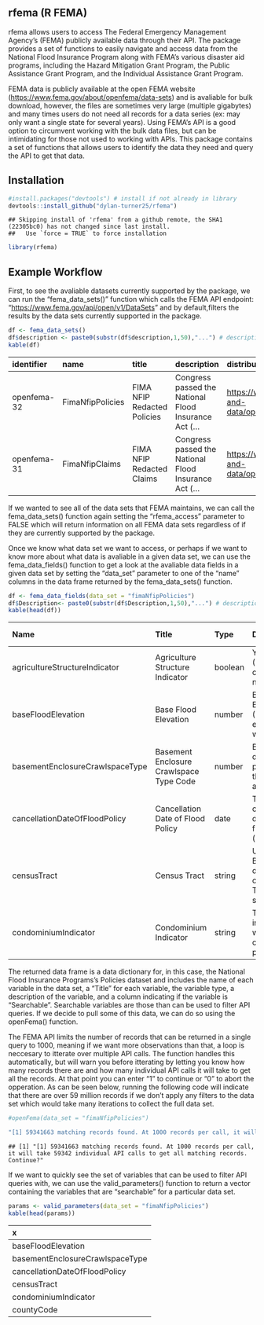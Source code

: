 
## rfema (R FEMA)

rfema allows users to access The Federal Emergency Management Agency’s
(FEMA) publicly available data through their API. The package provides a
set of functions to easily navigate and access data from the National
Flood Insurance Program along with FEMA’s various disaster aid programs,
including the Hazard Mitigation Grant Program, the Public Assistance
Grant Program, and the Individual Assistance Grant Program.

FEMA data is publicly available at the open FEMA website
(<https://www.fema.gov/about/openfema/data-sets>) and is avaliable for
bulk download, however, the files are sometimes very large (multiple
gigabytes) and many times users do not need all records for a data
series (ex: may only want a single state for several years). Using
FEMA’s API is a good option to circumvent working with the bulk data
files, but can be intimidating for those not used to working with APIs.
This package contains a set of functions that allows users to identify
the data they need and query the API to get that data.

## Installation

``` r
#install.packages("devtools") # install if not already in library
devtools::install_github("dylan-turner25/rfema")
```

    ## Skipping install of 'rfema' from a github remote, the SHA1 (22305bc0) has not changed since last install.
    ##   Use `force = TRUE` to force installation

``` r
library(rfema)
```

## Example Workflow

First, to see the avaliable datasets currently supported by the package,
we can run the “fema\_data\_sets()” function which calls the FEMA API
endpoint: “<https://www.fema.gov/api/open/v1/DataSets>” and by
default,filters the results by the data sets currently supported in the
package.

``` r
df <- fema_data_sets()
df$description <- paste0(substr(df$description,1,50),"...") # description shortened in this case to make table smaller
kable(df)
```

| identifier  | name             | title                       | description                                         | distribution.accessURL                                                      | distribution.format | distribution.datasetSize | distribution.accessURL.1 | distribution.format.1 | distribution.datasetSize.1 | distribution.accessURL.2 | distribution.format.2 | distribution.datasetSize.2 | webService                                          | dataDictionary                                                           | keyword | modified                 | publisher                           | contactPoint | mbox                | accessLevel | landingPage                            | temporal    | api  | version | bureauCode | programCode | accessLevelComment | license | spatial | theme                            | dataQuality | accrualPeriodicity | language | primaryITInvestmentUII | issued   | systemOfRecords | deprecated | hash                                     | lastRefresh              | recordCount | depApiMessage | depNewURL | depWebMessage | lastDataSetRefresh       | id                       | accessUrl | format | depDate | keyword1 | keyword2 | keyword3  | keyword4 | keyword5 | keyword6 | keyword7 | keyword8 | keyword9 | keyword10 | keyword11 | keyword12 | keyword13 | keyword14 | references                                                                   |
|:------------|:-----------------|:----------------------------|:----------------------------------------------------|:----------------------------------------------------------------------------|:--------------------|:-------------------------|:-------------------------|:----------------------|:---------------------------|:-------------------------|:----------------------|:---------------------------|:----------------------------------------------------|:-------------------------------------------------------------------------|:--------|:-------------------------|:------------------------------------|:-------------|:--------------------|:------------|:---------------------------------------|:------------|:-----|:--------|:-----------|:------------|:-------------------|:--------|:--------|:---------------------------------|:------------|:-------------------|:---------|:-----------------------|:---------|:----------------|:-----------|:-----------------------------------------|:-------------------------|:------------|:--------------|:----------|:--------------|:-------------------------|:-------------------------|:----------|:-------|:--------|:---------|:---------|:----------|:---------|:---------|:---------|:---------|:---------|:---------|:----------|:----------|:----------|:----------|:----------|:-----------------------------------------------------------------------------|
| openfema-32 | FimaNfipPolicies | FIMA NFIP Redacted Policies | Congress passed the National Flood Insurance Act (… | <https://www.fema.gov/about/reports-and-data/openfema/FimaNfipPolicies.csv> | csv                 | x-large (&gt; 10GB)      | NA                       | NA                    | NA                         | NA                       | NA                    | NA                         | <https://www.fema.gov/api/open/v1/FimaNfipPolicies> | <https://www.fema.gov/openfema-data-page/fima-nfip-redacted-policies-v1> | NA      | 2020-06-24T04:00:00.000Z | Federal Emergency Management Agency | OpenFEMA     | <openfema@fema.gov> | public      | <https://www.fema.gov/flood-insurance> | 2009-01-01/ | TRUE | 1       | 024:70     | 024:039     |                    |         |         | National Flood Insurance Program | true        | R/P1M              | en-US    |                        | 6/1/2019 |                 | NA         | efc24b58970f058495f3a30e92d3d8e598cf5afd | 2021-09-12T00:23:19.356Z | 59341663    |               |           |               | 2021-09-12T00:23:19.356Z | 5f086f050c96941b08614c46 | NA        | NA     | NA      | NFIP     | Flood    | Insurance | Policy   | NA       | NA       | NA       | NA       | NA       | NA        | NA        | NA        | NA        | NA        | <https://nfipservices.floodsmart.gov/manuals/jan_2015_consolidated_trrp.pdf> |
| openfema-31 | FimaNfipClaims   | FIMA NFIP Redacted Claims   | Congress passed the National Flood Insurance Act (… | <https://www.fema.gov/about/reports-and-data/openfema/FimaNfipClaims.csv>   | csv                 | large (500MB - 10GB)     | NA                       | NA                    | NA                         | NA                       | NA                    | NA                         | <https://www.fema.gov/api/open/v1/FimaNfipClaims>   | <https://www.fema.gov/openfema-data-page/fima-nfip-redacted-claims-v1>   | NA      | 2020-06-24T04:00:00.000Z | Federal Emergency Management Agency | OpenFEMA     | <openfema@fema.gov> | public      | <https://www.fema.gov/flood-insurance> | 1970-08-31/ | TRUE | 1       | 024:70     | 024:039     |                    |         |         | National Flood Insurance Program | true        | R/P1M              | en-US    |                        | 6/1/2019 |                 | NA         | 98ddc88c92e35364e1d5830afc01cc6d8fe2d508 | 2021-09-13T12:57:18.722Z | 2547311     |               |           |               | 2021-09-13T12:57:18.722Z | 5f086f050c96941b08614c47 | NA        | NA     | NA      | NFIP     | FIMA     | claims    | NA       | NA       | NA       | NA       | NA       | NA       | NA        | NA        | NA        | NA        | NA        | <https://nfipservices.floodsmart.gov/manuals/jan_2015_consolidated_trrp.pdf> |

If we wanted to see all of the data sets that FEMA maintains, we can
call the fema\_data\_sets() function again setting the “rfema\_access”
parameter to FALSE which will return information on all FEMA data sets
regardless of if they are currently supported by the package.

Once we know what data set we want to access, or perhaps if we want to
know more about what data is avaliable in a given data set, we can use
the fema\_data\_fields() function to get a look at the avaliable data
fields in a given data set by setting the “data\_set” parameter to one
of the “name” columns in the data frame returned by the
fema\_data\_sets() function.

``` r
df <- fema_data_fields(data_set = "fimaNfipPolicies")
df$Description<- paste0(substr(df$Description,1,50),"...") # description shortened in this case to make table smaller
kable(head(df))
```

| Name                            | Title                                   | Type    | Description                                         | Is Searchable |
|:--------------------------------|:----------------------------------------|:--------|:----------------------------------------------------|:--------------|
| agricultureStructureIndicator   | Agriculture Structure Indicator         | boolean | Yes (Y) or No (N) indicator of whether or not a bu… | no            |
| baseFloodElevation              | Base Flood Elevation                    | number  | Base Flood Elevation (BFE) is the elevation at whi… | yes           |
| basementEnclosureCrawlspaceType | Basement Enclosure Crawlspace Type Code | number  | Basement is defined for purposes of the NFIP as an… | yes           |
| cancellationDateOfFloodPolicy   | Cancellation Date of Flood Policy       | date    | The cancellation date of the flood policy (if any)… | yes           |
| censusTract                     | Census Tract                            | string  | US Census Bureau defined census Tracts; statistica… | yes           |
| condominiumIndicator            | Condominium Indicator                   | string  | This is an indicator of what type of condominium p… | yes           |

The returned data frame is a data dictionary for, in this case, the
National Flood Insurance Programs’s Policies dataset and includes the
name of each variable in the data set, a “Title” for each variable, the
variable type, a description of the variable, and a column indicating if
the variable is “Searchable”. Searchable variables are those than can be
used to filter API queries. If we decide to pull some of this data, we
can do so using the openFema() function.

The FEMA API limits the number of records that can be returned in a
single query to 1000, meaning if we want more observations than that, a
loop is neccesary to itterate over multiple API calls. The function
handles this automatically, but will warn you before itterating by
letting you know how many records there are and how many individual API
calls it will take to get all the records. At that point you can enter
“1” to continue or “0” to abort the opperation. As can be seen below,
running the following code will indicate that there are over 59 million
records if we don’t apply any filters to the data set which would take
many iterations to collect the full data set.

``` r
#openFema(data_set = "fimaNfipPolicies")

"[1] 59341663 matching records found. At 1000 records per call, it will take 59342 individual API calls to get all matching records. Continue?"
```

    ## [1] "[1] 59341663 matching records found. At 1000 records per call, it will take 59342 individual API calls to get all matching records. Continue?"

If we want to quickly see the set of variables that can be used to
filter API queries with, we can use the valid\_parameters() function to
return a vector containing the variables that are “searchable” for a
particular data set.

``` r
params <- valid_parameters(data_set = "fimaNfipPolicies")
kable(head(params))
```

| x                               |
|:--------------------------------|
| baseFloodElevation              |
| basementEnclosureCrawlspaceType |
| cancellationDateOfFloodPolicy   |
| censusTract                     |
| condominiumIndicator            |
| countyCode                      |
